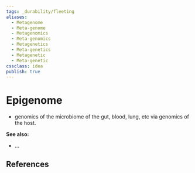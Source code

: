 ```yaml
---
tags: _durability/fleeting
aliases: 
  - Metagenome
  - Meta-genome
  - Metagenomics
  - Meta-genomics
  - Metagenetics
  - Meta-genetics
  - Metagenetic
  - Meta-genetic
cssclass: idea
publish: true
---
```

# Epigenome
- genomics of the microbiome of the gut, blood, lung, etc via genomics of the host.


**See also:**
- ...

## References
